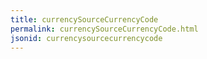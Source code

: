 ```yaml
---
title: currencySourceCurrencyCode
permalink: currencySourceCurrencyCode.html
jsonid: currencysourcecurrencycode
---
```

